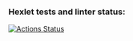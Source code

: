 ### Hexlet tests and linter status:
[![Actions Status](https://github.com/switch-port/php-project-48/workflows/hexlet-check/badge.svg)](https://github.com/switch-port/php-project-48/actions)